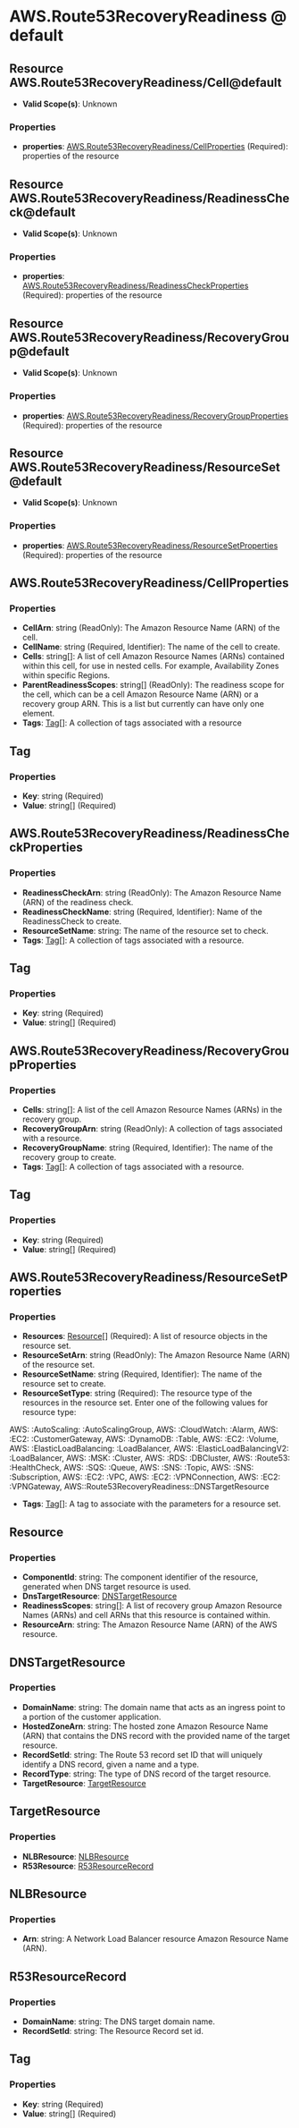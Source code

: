 # AWS.Route53RecoveryReadiness @ default

## Resource AWS.Route53RecoveryReadiness/Cell@default
* **Valid Scope(s)**: Unknown
### Properties
* **properties**: [AWS.Route53RecoveryReadiness/CellProperties](#awsroute53recoveryreadinesscellproperties) (Required): properties of the resource

## Resource AWS.Route53RecoveryReadiness/ReadinessCheck@default
* **Valid Scope(s)**: Unknown
### Properties
* **properties**: [AWS.Route53RecoveryReadiness/ReadinessCheckProperties](#awsroute53recoveryreadinessreadinesscheckproperties) (Required): properties of the resource

## Resource AWS.Route53RecoveryReadiness/RecoveryGroup@default
* **Valid Scope(s)**: Unknown
### Properties
* **properties**: [AWS.Route53RecoveryReadiness/RecoveryGroupProperties](#awsroute53recoveryreadinessrecoverygroupproperties) (Required): properties of the resource

## Resource AWS.Route53RecoveryReadiness/ResourceSet@default
* **Valid Scope(s)**: Unknown
### Properties
* **properties**: [AWS.Route53RecoveryReadiness/ResourceSetProperties](#awsroute53recoveryreadinessresourcesetproperties) (Required): properties of the resource

## AWS.Route53RecoveryReadiness/CellProperties
### Properties
* **CellArn**: string (ReadOnly): The Amazon Resource Name (ARN) of the cell.
* **CellName**: string (Required, Identifier): The name of the cell to create.
* **Cells**: string[]: A list of cell Amazon Resource Names (ARNs) contained within this cell, for use in nested cells. For example, Availability Zones within specific Regions.
* **ParentReadinessScopes**: string[] (ReadOnly): The readiness scope for the cell, which can be a cell Amazon Resource Name (ARN) or a recovery group ARN. This is a list but currently can have only one element.
* **Tags**: [Tag](#tag)[]: A collection of tags associated with a resource

## Tag
### Properties
* **Key**: string (Required)
* **Value**: string[] (Required)

## AWS.Route53RecoveryReadiness/ReadinessCheckProperties
### Properties
* **ReadinessCheckArn**: string (ReadOnly): The Amazon Resource Name (ARN) of the readiness check.
* **ReadinessCheckName**: string (Required, Identifier): Name of the ReadinessCheck to create.
* **ResourceSetName**: string: The name of the resource set to check.
* **Tags**: [Tag](#tag)[]: A collection of tags associated with a resource.

## Tag
### Properties
* **Key**: string (Required)
* **Value**: string[] (Required)

## AWS.Route53RecoveryReadiness/RecoveryGroupProperties
### Properties
* **Cells**: string[]: A list of the cell Amazon Resource Names (ARNs) in the recovery group.
* **RecoveryGroupArn**: string (ReadOnly): A collection of tags associated with a resource.
* **RecoveryGroupName**: string (Required, Identifier): The name of the recovery group to create.
* **Tags**: [Tag](#tag)[]: A collection of tags associated with a resource.

## Tag
### Properties
* **Key**: string (Required)
* **Value**: string[] (Required)

## AWS.Route53RecoveryReadiness/ResourceSetProperties
### Properties
* **Resources**: [Resource](#resource)[] (Required): A list of resource objects in the resource set.
* **ResourceSetArn**: string (ReadOnly): The Amazon Resource Name (ARN) of the resource set.
* **ResourceSetName**: string (Required, Identifier): The name of the resource set to create.
* **ResourceSetType**: string (Required): The resource type of the resources in the resource set. Enter one of the following values for resource type: 

AWS: :AutoScaling: :AutoScalingGroup, AWS: :CloudWatch: :Alarm, AWS: :EC2: :CustomerGateway, AWS: :DynamoDB: :Table, AWS: :EC2: :Volume, AWS: :ElasticLoadBalancing: :LoadBalancer, AWS: :ElasticLoadBalancingV2: :LoadBalancer, AWS: :MSK: :Cluster, AWS: :RDS: :DBCluster, AWS: :Route53: :HealthCheck, AWS: :SQS: :Queue, AWS: :SNS: :Topic, AWS: :SNS: :Subscription, AWS: :EC2: :VPC, AWS: :EC2: :VPNConnection, AWS: :EC2: :VPNGateway, AWS::Route53RecoveryReadiness::DNSTargetResource
* **Tags**: [Tag](#tag)[]: A tag to associate with the parameters for a resource set.

## Resource
### Properties
* **ComponentId**: string: The component identifier of the resource, generated when DNS target resource is used.
* **DnsTargetResource**: [DNSTargetResource](#dnstargetresource)
* **ReadinessScopes**: string[]: A list of recovery group Amazon Resource Names (ARNs) and cell ARNs that this resource is contained within.
* **ResourceArn**: string: The Amazon Resource Name (ARN) of the AWS resource.

## DNSTargetResource
### Properties
* **DomainName**: string: The domain name that acts as an ingress point to a portion of the customer application.
* **HostedZoneArn**: string: The hosted zone Amazon Resource Name (ARN) that contains the DNS record with the provided name of the target resource.
* **RecordSetId**: string: The Route 53 record set ID that will uniquely identify a DNS record, given a name and a type.
* **RecordType**: string: The type of DNS record of the target resource.
* **TargetResource**: [TargetResource](#targetresource)

## TargetResource
### Properties
* **NLBResource**: [NLBResource](#nlbresource)
* **R53Resource**: [R53ResourceRecord](#r53resourcerecord)

## NLBResource
### Properties
* **Arn**: string: A Network Load Balancer resource Amazon Resource Name (ARN).

## R53ResourceRecord
### Properties
* **DomainName**: string: The DNS target domain name.
* **RecordSetId**: string: The Resource Record set id.

## Tag
### Properties
* **Key**: string (Required)
* **Value**: string[] (Required)

